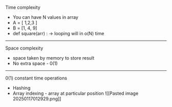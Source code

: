 Time complexity
- You can have N values in array
- A = [ 1,2,3 ]
- B = [1, 4, 9]
- def square(arr) : -> looping will in o(N) time
----
Space complexity
- space taken by memory to store result 
- No extra space - 0(1)
---
0(1) constant time operations 
- Hashing 
- Array indexing - array at particular position 
![[Pasted image 20250117012929.png]]